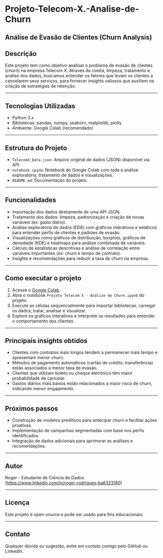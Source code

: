 # Projeto-Telecom-X.-Analise-de-Churn

## Análise de Evasão de Clientes (Churn Analysis)

## Descrição

Este projeto tem como objetivo analisar o problema de evasão de clientes (churn) na empresa Telecom X. Através da coleta, limpeza, tratamento e análise dos dados, buscamos entender os fatores que levam os clientes a cancelarem seus serviços, para fornecer insights valiosos que auxiliem na criação de estratégias de retenção.

---

## Tecnologias Utilizadas

- Python 3.x  
- Bibliotecas: pandas, numpy, seaborn, matplotlib, plotly  
- Ambiente: Google Colab (recomendado)

---

## Estrutura do Projeto

- `TelecomX_Data.json`: Arquivo original de dados (JSON) disponível via API.  
- `notebook.ipynb`: Notebook do Google Colab com toda a análise exploratória, tratamento de dados e visualizações.  
- `README.md`: Documentação do projeto.

---

## Funcionalidades

- Importação dos dados diretamente de uma API JSON.  
- Tratamento dos dados: limpeza, padronização e criação de novas variáveis (ex: gasto diário).  
- Análise exploratória de dados (EDA) com gráficos interativos e estáticos para entender perfis de clientes e padrões de evasão.  
- Visualizações como gráficos de distribuição, boxplots, gráficos de densidade (KDE) e heatmaps para análise combinada de variáveis.  
- Cálculo de estatísticas descritivas e análise de correlação entre variáveis importantes (ex: churn e tempo de contrato).  
- Insights e recomendações para reduzir a taxa de churn na empresa.

---

## Como executar o projeto

1. Acesse o [Google Colab](https://colab.research.google.com/).  
2. Abra o notebook `Projeto Telecom X - Análise de Churn.ipynb` do projeto.  
3. Execute as células sequencialmente para importar bibliotecas, carregar os dados, tratar, analisar e visualizar.  
4. Explore os gráficos interativos e interprete os resultados para entender o comportamento dos clientes.

---

## Principais insights obtidos

- Clientes com contratos mais longos tendem a permanecer mais tempo e apresentam menor churn.  
- Métodos de pagamento automáticos (cartão de crédito, transferência) estão associados a menor taxa de evasão.  
- Clientes que utilizam boleto ou cheque eletrônico têm maior probabilidade de cancelar.  
- Gastos diários mais baixos estão relacionados a maior risco de churn, indicando menor engajamento.

---

## Próximos passos

- Construção de modelos preditivos para antecipar churn e facilitar ações proativas.  
- Implementação de campanhas segmentadas com base nos perfis identificados.  
- Integração de dados adicionais para aprimorar as análises e recomendações.

---

## Autor

Roger - Estudante de Ciência de Dados  
(https://www.linkedin.com/in/roger-rodrigues-ba6323180)

---

## Licença

Este projeto é open-source e pode ser usado para fins educacionais.

---

## Contato

Qualquer dúvida ou sugestão, entre em contato comigo pelo GitHub ou LinkedIn.

